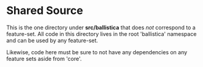 # Shared Source

This is the one directory under **src/ballistica** that does *not* correspond
to a feature-set. All code in this directory lives in the root 'ballistica'
namespace and can be used by any feature-set.

Likewise, code here must be sure to not have any dependencies on any
feature sets aside from 'core'.